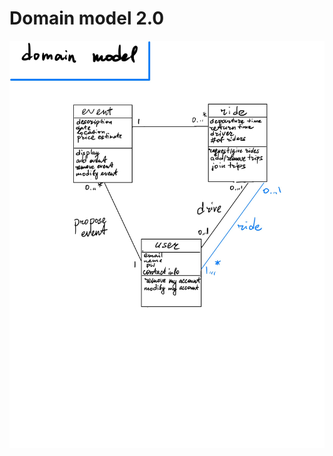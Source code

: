 # Domain model 2.0

<img src="https://github.com/calvin-cs262-fall2021-teamC/CalTrip-project/blob/main/images/domain_model.jpg"  />
